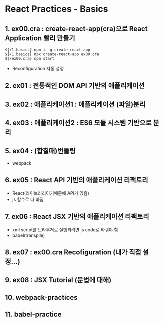 # React Practices - Basics

## 1. ex00.cra : create-react-app(cra)으로 React Application 빨리 만들기
```shell
${/1.basics} npm i -g create-react-app
${/1.basics} npx create-react-app ex00.cra
${/ex00.cra} npm start
```
+ Reconfiguration 자동 설정

## 2. ex01 : 전통적인 DOM API 기반의 애플리케이션

## 3. ex02 : 애플리케이션1 : 애플리케이션 (파일)분리

## 4. ex03 : 애플리케이션2 : ES6 모듈 시스템 기반으로 분리

## 5. ex04 : (합칠때)번들링
+   webpack
## 6. ex05 : React API 기반의 애플리케이션 리팩토리
+ React(라이브러리이기때문에 API가 있음)
+ js 함수로 다 바뀜

## 7. ex06 : React JSX 기반의 애플리케이션 리팩토리 
+ xml script를 브라우저로 실행되려면 js code로 바꿔야 함
+ babel(transpile)

## 8. ex07 : ex00.cra Recofiguration (내가 직접 설정...)
## 9. ex08 : JSX Tutorial (문법에 대해)
## 10. webpack-practices
## 11. babel-practice